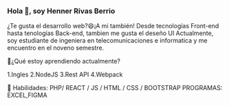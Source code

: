 ### Hola  👋, soy Henner Rivas Berrio
  ¿Te gusta el desarrollo web?😄¡A mi también! Desde tecnologías Front-end hasta tenologías Back-end, tambien me gusta el deseño UI 
Actualmente, soy estudiante de ingeniera en telecomunicaciones e informatica y me encuentro en el noveno semestre.


🌱¿Qué estoy aprendiendo actualmente?

1.Ingles
2.NodeJS 
3.Rest API
4.Webpack

🔭 Habilidades: PHP/ REACT / JS / HTML / CSS / BOOTSTRAP
PROGRAMAS: EXCEL,FIGMA

